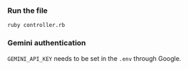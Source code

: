 ### Run the file
`ruby controller.rb`

### Gemini authentication
`GEMINI_API_KEY` needs to be set in the `.env` through Google.

